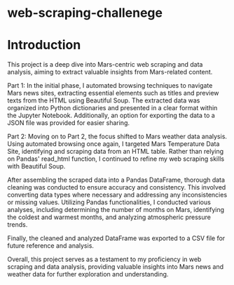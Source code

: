 # web-scraping-challenege

# Introduction

This project is a deep dive into Mars-centric web scraping and data analysis, aiming to extract valuable insights from Mars-related content.

Part 1: In the initial phase, I automated browsing techniques to navigate Mars news sites, extracting essential elements such as titles and preview texts from the HTML using Beautiful Soup. The extracted data was organized into Python dictionaries and presented in a clear format within the Jupyter Notebook. Additionally, an option for exporting the data to a JSON file was provided for easier sharing.

Part 2: Moving on to Part 2, the focus shifted to Mars weather data analysis. Using automated browsing once again, I targeted Mars Temperature Data Site, identifying and scraping data from an HTML table. Rather than relying on Pandas' read_html function, I continued to refine my web scraping skills with Beautiful Soup.

After assembling the scraped data into a Pandas DataFrame, thorough data cleaning was conducted to ensure accuracy and consistency. This involved converting data types where necessary and addressing any inconsistencies or missing values. Utilizing Pandas functionalities, I conducted various analyses, including determining the number of months on Mars, identifying the coldest and warmest months, and analyzing atmospheric pressure trends.

Finally, the cleaned and analyzed DataFrame was exported to a CSV file for future reference and analysis.

Overall, this project serves as a testament to my proficiency in web scraping and data analysis, providing valuable insights into Mars news and weather data for further exploration and understanding.





